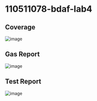 # 110511078-bdaf-lab4



## Coverage
![image](https://user-images.githubusercontent.com/124324882/229807203-2b0af9e2-bb9e-4ee4-91ce-5f3786863384.png)


## Gas Report
![image](https://user-images.githubusercontent.com/124324882/229808269-62c3ced2-aaf0-4d43-837d-44611b70d88a.png)


## Test Report 
![image](https://user-images.githubusercontent.com/124324882/229809299-9d7c616e-fe91-4321-8275-52a67ba730b1.png)
